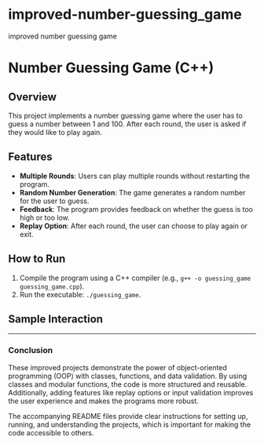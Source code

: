 # improved-number-guessing_game
improved number guessing game
# Number Guessing Game (C++)

## Overview
This project implements a number guessing game where the user has to guess a number between 1 and 100. After each round, the user is asked if they would like to play again.

## Features
- **Multiple Rounds**: Users can play multiple rounds without restarting the program.
- **Random Number Generation**: The game generates a random number for the user to guess.
- **Feedback**: The program provides feedback on whether the guess is too high or too low.
- **Replay Option**: After each round, the user can choose to play again or exit.

## How to Run
1. Compile the program using a C++ compiler (e.g., `g++ -o guessing_game guessing_game.cpp`).
2. Run the executable: `./guessing_game`.

## Sample Interaction

---

### **Conclusion**

These improved projects demonstrate the power of object-oriented programming (OOP) with classes, functions, and data validation. By using classes and modular functions, the code is more structured and reusable. Additionally, adding features like replay options or input validation improves the user experience and makes the programs more robust.

The accompanying README files provide clear instructions for setting up, running, and understanding the projects, which is important for making the code accessible to others.
